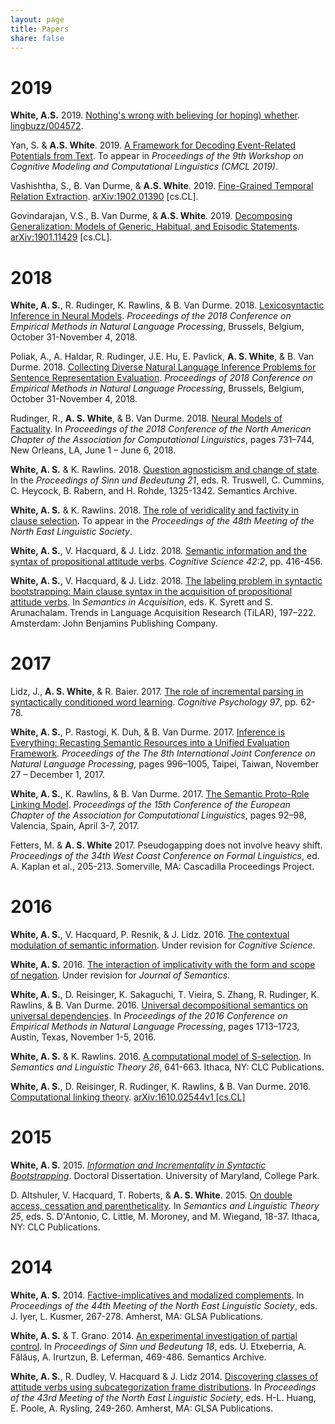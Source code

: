 ```yaml
---
layout: page
title: Papers
share: false
---
```


# 2019

**White, A.S.** 2019. [Nothing's wrong with believing (or hoping) whether](https://ling.auf.net/lingbuzz/004572/current.pdf). [lingbuzz/004572](https://ling.auf.net/lingbuzz/004572).

Yan, S. & **A.S. White**. 2019. [A Framework for Decoding Event-Related Potentials from Text](https://arxiv.org/pdf/1902.10296.pdf). To appear in *Proceedings of the 9th Workshop on Cognitive Modeling and Computational Linguistics (CMCL 2019)*.

Vashishtha, S., B. Van Durme, & **A.S. White**. 2019. [Fine-Grained Temporal Relation Extraction](https://arxiv.org/pdf/1902.01390.pdf). [arXiv:1902.01390](https://arxiv.org/abs/1902.01390) [cs.CL].

Govindarajan, V.S., B. Van Durme, & **A.S. White**. 2019. [Decomposing Generalization: Models of Generic, Habitual, and Episodic Statements](https://arxiv.org/pdf/1901.11429.pdf). [arXiv:1901.11429](https://arxiv.org/abs/1901.11429) [cs.CL].

# 2018

**White, A. S.**, R. Rudinger, K. Rawlins, & B. Van Durme. 2018. [Lexicosyntactic Inference in Neural Models](http://aclweb.org/anthology/D18-1501). _Proceedings of the 2018 Conference on Empirical Methods in Natural Language Processing_, Brussels, Belgium, October 31-November 4, 2018.

Poliak, A., A. Haldar, R. Rudinger, J.E. Hu, E. Pavlick, **A. S. White**, & B. Van Durme. 2018. [Collecting Diverse Natural Language Inference Problems for Sentence Representation Evaluation](http://aclweb.org/anthology/D18-1007). _Proceedings of 2018 Conference on Empirical Methods in Natural Language Processing_, Brussels, Belgium, October 31-November 4, 2018.

Rudinger, R., **A. S. White**, & B. Van Durme. 2018. [Neural Models of Factuality](http://aclweb.org/anthology/N18-1067). In _Proceedings of the 2018 Conference of the North American Chapter of the Association for Computational Linguistics_, pages 731–744, New Orleans, LA, June 1 – June 6, 2018.

**White, A. S.** & K. Rawlins. 2018. [Question agnosticism and change of state](https://semanticsarchive.net/Archive/DRjNjViN/WhiteRawlins.pdf). In the *Proceedings of Sinn und Bedeutung 21*, eds. R. Truswell, C. Cummins, C. Heycock, B. Rabern, and H. Rohde, 1325-1342. Semantics Archive.

**White, A. S.** & K. Rawlins. 2018. [The role of veridicality and factivity in clause selection](papers/white_role_2018.pdf). To appear in the *Proceedings of the 48th Meeting of the North East Linguistic Society*.

**White, A. S.**, V. Hacquard, & J. Lidz. 2018. [Semantic information and the syntax of propositional attitude verbs](https://onlinelibrary.wiley.com/doi/full/10.1111/cogs.12512). _Cognitive Science 42:2_, pp. 416-456.

**White, A. S.**, V. Hacquard, & J. Lidz. 2018. [The labeling problem in syntactic bootstrapping: Main clause syntax in the acquisition of propositional attitude verbs](papers/white_labeling_2017.pdf). In _Semantics in Acquisition_, eds. K. Syrett and S. Arunachalam. Trends in Language Acquisition Research (TiLAR), 197–222. Amsterdam: John Benjamins Publishing Company.

# 2017

Lidz, J., **A. S. White**, & R. Baier. 2017. [The role of incremental parsing in syntactically conditioned word learning](https://www.sciencedirect.com/science/article/pii/S0010028516302742). _Cognitive Psychology 97_, pp. 62-78.

**White, A. S.**, P. Rastogi, K. Duh, & B. Van Durme. 2017. [Inference is Everything: Recasting Semantic Resources into a Unified Evaluation Framework](http://aclweb.org/anthology/I/I17/I17-1100.pdf). _Proceedings of the The 8th International Joint Conference on Natural Language Processing_, pages 996–1005, Taipei, Taiwan, November 27 – December 1, 2017.

**White, A. S.**, K. Rawlins, & B. Van Durme. 2017. [The Semantic Proto-Role Linking Model](http://aclweb.org/anthology/E/E17/E17-2015.pdf). _Proceedings of the 15th Conference of the European Chapter of the Association for Computational Linguistics_, pages 92–98, Valencia, Spain, April 3-7, 2017.

Fetters, M. & **A. S. White** 2017. Pseudogapping does not involve heavy shift. _Proceedings of the 34th West Coast Conference on Formal Linguistics_, ed. A. Kaplan et al., 205-213. Somerville, MA: Cascadilla Proceedings Project.

# 2016

**White, A. S.**, V. Hacquard, P. Resnik, & J. Lidz. 2016. [The contextual modulation of semantic information](papers/white_contextual_2016.pdf). Under revision for _Cognitive Science_.

**White, A. S.** 2016. [The interaction of implicativity with the form and scope of negation](papers/white_interaction_2016.pdf). Under revision for _Journal of Semantics_.

**White, A. S.**, D. Reisinger, K. Sakaguchi, T. Vieira, S. Zhang, R. Rudinger, K. Rawlins, & B. Van Durme. 2016. [Universal decompositional semantics on universal dependencies](http://aclweb.org/anthology/D/D16/D16-1177.pdf). In _Proceedings of the 2016 Conference on Empirical Methods in Natural Language Processing_, pages 1713–1723, Austin, Texas, November 1-5, 2016.

**White, A. S.** & K. Rawlins. 2016. [A computational model of S-selection](https://journals.linguisticsociety.org/proceedings/index.php/SALT/article/download/26.641/3662). In _Semantics and Linguistic Theory 26_, 641-663\. Ithaca, NY: CLC Publications.

**White, A. S.**, D. Reisinger, R. Rudinger, K. Rawlins, & B. Van Durme. 2016. [Computational linking theory](http://arxiv.org/pdf/1610.02544). [arXiv:1610.02544v1 [cs.CL]](http://arxiv.org/abs/1610.02544)

# 2015

**White, A. S.** 2015. [_Information and Incrementality in Syntactic Bootstrapping_](papers/white_information_2015.pdf). Doctoral Dissertation. University of Maryland, College Park.

D. Altshuler, V. Hacquard, T. Roberts, & **A. S. White**. 2015. [On double access, cessation and parentheticality](https://journals.linguisticsociety.org/proceedings/index.php/SALT/article/download/25.18/2920). In _Semantics and Linguistic Theory 25_, eds. S. D'Antonio, C. Little, M. Moroney, and M. Wiegand, 18-37\. Ithaca, NY: CLC Publications.

# 2014

**White, A. S.** 2014. [Factive-implicatives and modalized complements](papers/white_factive-implicatives_2014.pdf). In _Proceedings of the 44th Meeting of the North East Linguistic Society_, eds. J. Iyer, L. Kusmer, 267-278\. Amherst, MA: GLSA Publications.

**White, A. S.** & T. Grano. 2014. [An experimental investigation of partial control](http://semanticsarchive.net/sub2013/SeparateArticles/White&Grano.pdf). In _Proceedings of Sinn und Bedeutung 18_, eds. U. Etxeberria, A. Fălăuș, A. Irurtzun, B. Leferman, 469-486\. Semantics Archive.

**White, A. S.**, R. Dudley, V. Hacquard & J. Lidz 2014. [Discovering classes of attitude verbs using subcategorization frame distributions](papers/white_discovering_2014.pdf). In _Proceedings of the 43rd Meeting of the North East Linguistic Society_, eds. H-L. Huang, E. Poole, A. Rysling, 249-260\. Amherst, MA: GLSA Publications.
